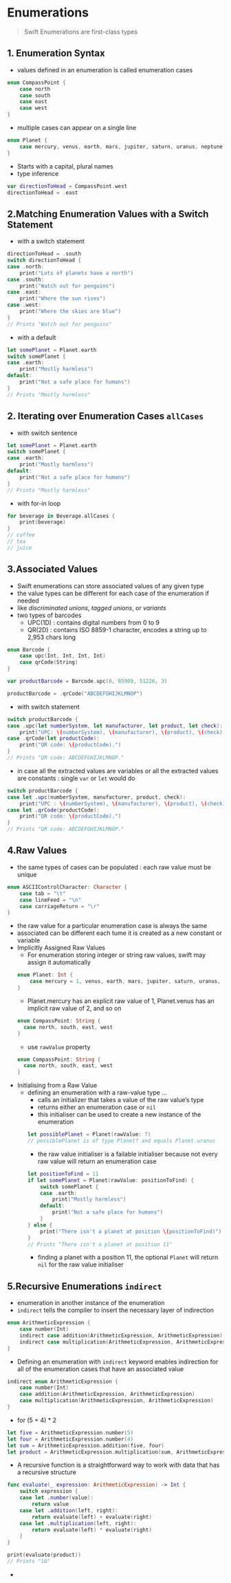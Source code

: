 # Enumerations
> Swift Enumerations are first-class types

## 1. Enumeration Syntax
* values defined in an enumeration is called enumeration cases
```swift
enum CompassPoint {
    case north
    case south
    case east
    case west
}
```
* multiple cases can appear on a single line
```swift
enum Planet {
    case mercury, venus, earth, mars, jupiter, saturn, uranus, neptune
}
```
* Starts with a capital, plural names
* type inference
```swift
var directionToHead = CompassPoint.west
directionToHead = .east
```

## 2.Matching Enumeration Values with a Switch Statement
* with a switch statement
```swift
directionToHead = .south
switch directionToHead {
case .north:
    print("Lots of planets have a north")
case .south:
    print("Watch out for penguins")
case .east:
    print("Where the sun rises")
case .west:
    print("Where the skies are blue")
}
// Prints "Watch out for penguins"
```
* with a default
```swift
let somePlanet = Planet.earth
switch somePlanet {
case .earth:
    print("Mostly harmless")
default:
    print("Not a safe place for humans")
}
// Prints "Mostly harmless"
```

## 2. Iterating over Enumeration Cases `allCases`
* with switch sentence
```swift
let somePlanet = Planet.earth
switch somePlanet {
case .earth:
    print("Mostly harmless")
default:
    print("Not a safe place for humans")
}
// Prints "Mostly harmless"
```
* with for-in loop
```swift
for beverage in Beverage.allCases {
    print(beverage)
}
// coffee
// tea
// juice
```

## 3.Associated Values
* Swift enumerations can store associated values of any given type
* the value types can be different for each case of the enumeration if needed
* like *discriminated unions*, *tagged unions*, or *variants*
* two types of barcodes
  * UPC(1D) : contains digital numbers from 0 to 9
  * QR(2D) : contains ISO 8859-1 character, encodes a string up to 2,953 chars long
```swift
enum Barcode {
    case upc(Int, Int, Int, Int)
    case qrCode(String)
}
```
```swift
var productBarcode = Barcode.upc(8, 85909, 51226, 3)

productBarcode = .qrCode("ABCDEFGHIJKLMNOP")
```
* with switch statement
```swift
switch productBarcode {
case .upc(let numberSystem, let manufacturer, let product, let check):
    print("UPC: \(numberSystem), \(manufacturer), \(product), \(check).")
case .qrCode(let productCode):
    print("QR code: \(productCode).")
}
// Prints "QR code: ABCDEFGHIJKLMNOP."
```
* in case all the extracted values are variables or all the extracted values are constants : single `var` or `let` would do
```swift
switch productBarcode {
case let .upc(numberSystem, manufacturer, product, check):
    print("UPC : \(numberSystem), \(manufacturer), \(product), \(check).")
case let .qrCode(productCode):
    print("QR code: \(productCode).")
}
// Prints "QR code: ABCDEFGHIJKLMNOP."
```

## 4.Raw Values
* the same types of cases can be populated : each raw value must be unique
```swift
enum ASCIIControlCharacter: Character {
    case tab = "\t"
    case lineFeed = "\n"
    case carriageReturn = "\r"
}
``` 
  * the raw value for a particular enumeration case is always the same
  * associated can be different each tume it is created as a new constant or variable
* Implicitly Assigned Raw Values
    * For enumeration storing integer or string raw values, swift may assign it automatically 
    ```swift
    enum Planet: Int {
        case mercury = 1, venus, earth, mars, jupiter, saturn, uranus, neptune
    }
    ```
  * Planet.mercury has an explicit raw value of 1, Planet.venus has an implicit raw value of 2, and so on
  ```swift
  enum CompassPoint: String {
    case north, south, east, west
  }
  ```
  * use `rawValue` property
  ```swift
  enum CompassPoint: String {
    case north, south, east, west
  }
  ``` 
* Initialising from a Raw Value
  * defining an enumeration with a raw-value type ...
    * calls an initializer that takes a value of the raw value’s type
    * returns either an enumeration case or `nil`
    * this initialiser can be used to create a new instance of the enumeration
    ```swift
    let possiblePlanet = Planet(rawValue: 7)
    // possiblePlanet is of type Planet? and equals Planet.uranus
    ```
    * the raw value initialiser is a failable initialiser because not every raw value will return an enumeration case
    ```swift
    let positionToFind = 11
    if let somePlanet = Planet(rawValue: positionToFind) {
        switch somePlanet {
        case .earth:
            print("Mostly harmless")
        default:
            print("Not a safe place for humans")
        }
    } else {
        print("There isn't a planet at position \(positionToFind)")
    }
    // Prints "There isn't a planet at position 11"
    ```
    * finding a planet with a position 11, the optional `Planet` will return `nil` for the raw value initialiser

## 5.Recursive Enumerations `indirect`
* enumeration in another instance of the enumeration
* `indirect` tells the compiler to insert the necessary layer of indirection
```swift
enum ArithmeticExpression {
    case number(Int)
    indirect case addition(ArithmeticExpression, ArithmeticExpression)
    indirect case multiplication(ArithmeticExpression, ArithmeticExpression)
}
```
* Defining an enumeration with `indirect` keyword enables indirection for all of the enumeration cases that have an associated value
```swift
indirect enum ArithmeticExpression {
    case number(Int)
    case addition(ArithmeticExpression, ArithmeticExpression)
    case multiplication(ArithmeticExpression, ArithmeticExpression)
}
```
  * for (5 + 4) * 2
  ```swift
  let five = ArithmeticExpression.number(5)
  let four = ArithmeticExpression.number(4)
  let sum = ArithmeticExpression.addition(five, four)
  let product = ArithmeticExpression.multiplication(sum, ArithmeticExpression.number(2))
  ```
* A recursive function is a straightforward way to work with data that has a recursive structure
```swift
func evaluate(_ expression: ArithmeticExpression) -> Int {
    switch expression {
    case let .number(value):
        return value
    case let .addition(left, right):
        return evaluate(left) + evaluate(right)
    case let .multiplication(left, right):
        return evaluate(left) * evaluate(right)
    }
}

print(evaluate(product))
// Prints "18"
```  
* 